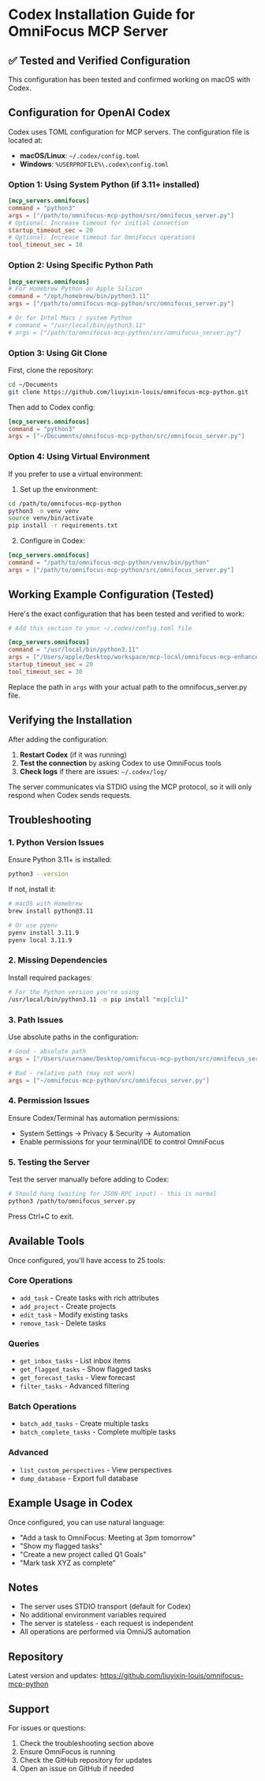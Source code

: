 # Codex Installation Guide for OmniFocus MCP Server

## ✅ Tested and Verified Configuration

This configuration has been tested and confirmed working on macOS with Codex.

## Configuration for OpenAI Codex

Codex uses TOML configuration for MCP servers. The configuration file is located at:
- **macOS/Linux**: `~/.codex/config.toml`
- **Windows**: `%USERPROFILE%\.codex\config.toml`

### Option 1: Using System Python (if 3.11+ installed)

```toml
[mcp_servers.omnifocus]
command = "python3"
args = ["/path/to/omnifocus-mcp-python/src/omnifocus_server.py"]
# Optional: Increase timeout for initial connection
startup_timeout_sec = 20
# Optional: Increase timeout for OmniFocus operations
tool_timeout_sec = 30
```

### Option 2: Using Specific Python Path

```toml
[mcp_servers.omnifocus]
# For Homebrew Python on Apple Silicon
command = "/opt/homebrew/bin/python3.11"
args = ["/path/to/omnifocus-mcp-python/src/omnifocus_server.py"]

# Or for Intel Macs / system Python
# command = "/usr/local/bin/python3.11"
# args = ["/path/to/omnifocus-mcp-python/src/omnifocus_server.py"]
```

### Option 3: Using Git Clone

First, clone the repository:
```bash
cd ~/Documents
git clone https://github.com/liuyixin-louis/omnifocus-mcp-python.git
```

Then add to Codex config:
```toml
[mcp_servers.omnifocus]
command = "python3"
args = ["~/Documents/omnifocus-mcp-python/src/omnifocus_server.py"]
```

### Option 4: Using Virtual Environment

If you prefer to use a virtual environment:

1. Set up the environment:
```bash
cd /path/to/omnifocus-mcp-python
python3 -m venv venv
source venv/bin/activate
pip install -r requirements.txt
```

2. Configure in Codex:
```toml
[mcp_servers.omnifocus]
command = "/path/to/omnifocus-mcp-python/venv/bin/python"
args = ["/path/to/omnifocus-mcp-python/src/omnifocus_server.py"]
```

## Working Example Configuration (Tested)

Here's the exact configuration that has been tested and verified to work:

```toml
# Add this section to your ~/.codex/config.toml file

[mcp_servers.omnifocus]
command = "/usr/local/bin/python3.11"
args = ["/Users/apple/Desktop/workspace/mcp-local/omnifocus-mcp-enhanced/python-omnifocus-mcp/src/omnifocus_server.py"]
startup_timeout_sec = 20
tool_timeout_sec = 30
```

Replace the path in `args` with your actual path to the omnifocus_server.py file.

## Verifying the Installation

After adding the configuration:

1. **Restart Codex** (if it was running)
2. **Test the connection** by asking Codex to use OmniFocus tools
3. **Check logs** if there are issues: `~/.codex/log/`

The server communicates via STDIO using the MCP protocol, so it will only respond when Codex sends requests.

## Troubleshooting

### 1. Python Version Issues

Ensure Python 3.11+ is installed:
```bash
python3 --version
```

If not, install it:
```bash
# macOS with Homebrew
brew install python@3.11

# Or use pyenv
pyenv install 3.11.9
pyenv local 3.11.9
```

### 2. Missing Dependencies

Install required packages:
```bash
# For the Python version you're using
/usr/local/bin/python3.11 -m pip install "mcp[cli]"
```

### 3. Path Issues

Use absolute paths in the configuration:
```toml
# Good - absolute path
args = ["/Users/username/Desktop/omnifocus-mcp-python/src/omnifocus_server.py"]

# Bad - relative path (may not work)
args = ["~/omnifocus-mcp-python/src/omnifocus_server.py"]
```

### 4. Permission Issues

Ensure Codex/Terminal has automation permissions:
- System Settings → Privacy & Security → Automation
- Enable permissions for your terminal/IDE to control OmniFocus

### 5. Testing the Server

Test the server manually before adding to Codex:
```bash
# Should hang (waiting for JSON-RPC input) - this is normal
python3 /path/to/omnifocus_server.py
```

Press Ctrl+C to exit.

## Available Tools

Once configured, you'll have access to 25 tools:

### Core Operations
- `add_task` - Create tasks with rich attributes
- `add_project` - Create projects
- `edit_task` - Modify existing tasks
- `remove_task` - Delete tasks

### Queries
- `get_inbox_tasks` - List inbox items
- `get_flagged_tasks` - Show flagged tasks
- `get_forecast_tasks` - View forecast
- `filter_tasks` - Advanced filtering

### Batch Operations
- `batch_add_tasks` - Create multiple tasks
- `batch_complete_tasks` - Complete multiple tasks

### Advanced
- `list_custom_perspectives` - View perspectives
- `dump_database` - Export full database

## Example Usage in Codex

Once configured, you can use natural language:
- "Add a task to OmniFocus: Meeting at 3pm tomorrow"
- "Show my flagged tasks"
- "Create a new project called Q1 Goals"
- "Mark task XYZ as complete"

## Notes

- The server uses STDIO transport (default for Codex)
- No additional environment variables required
- The server is stateless - each request is independent
- All operations are performed via OmniJS automation

## Repository

Latest version and updates:
https://github.com/liuyixin-louis/omnifocus-mcp-python

## Support

For issues or questions:
1. Check the troubleshooting section above
2. Ensure OmniFocus is running
3. Check the GitHub repository for updates
4. Open an issue on GitHub if needed
